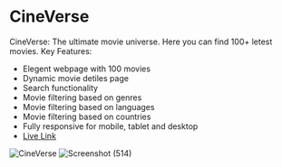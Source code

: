 # CineVerse

CineVerse: The ultimate movie universe. Here you can find 100+ letest movies.
Key Features:
- Elegent webpage with 100 movies
- Dynamic movie detiles page
- Search functionality
- Movie filtering based on genres
- Movie filtering based on languages
- Movie filtering based on countries
- Fully responsive for mobile, tablet and desktop
- [Live Link](https://cineverseweb.netlify.app)

![CineVerse](https://github.com/Rahim00001/CineVerse/assets/138396423/8b27fd1c-467c-4621-926f-10f865e3dab4)
![Screenshot (514)](https://github.com/Rahim00001/CineVerse/assets/138396423/e77bb581-129d-4e53-8ee0-9034f7ca0487)
